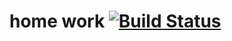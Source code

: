# home work [![Build Status](https://travis-ci.org/MaximUsa/it-park-home-work.svg?branch=master)](https://travis-ci.org/MaximUsa/it-park-home-work)
